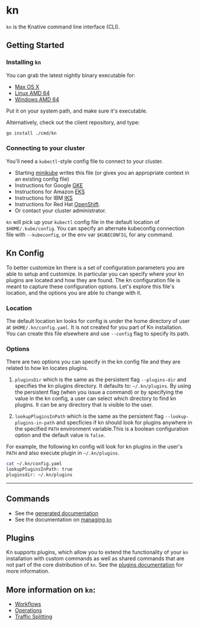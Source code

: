 # kn

`kn` is the Knative command line interface (CLI).

## Getting Started

### Installing `kn`

You can grab the latest nightly binary executable for:
 * [Max OS X](https://storage.cloud.google.com/knative-nightly/client/latest/kn-darwin-amd64)
 * [Linux AMD 64](https://storage.googleapis.com/knative-nightly/client/latest/kn-linux-amd64)
 * [Windows AMD 64](https://storage.googleapis.com/knative-nightly/client/latest/kn-windows-amd64.exe)

Put it on your system path, and make sure it's executable.

Alternatively, check out the client repository, and type:

```bash
go install ./cmd/kn
```

### Connecting to your cluster

You'll need a `kubectl`-style config file to connect to your cluster.
 * Starting [minikube](https://github.com/kubernetes/minikube) writes this file
   (or gives you an appropriate context in an existing config file)
 * Instructions for Google [GKE](https://cloud.google.com/kubernetes-engine/docs/how-to/cluster-access-for-kubectl)
 * Instructions for Amazon [EKS](https://docs.aws.amazon.com/eks/latest/userguide/create-kubeconfig.html)
 * Instructions for IBM [IKS](https://cloud.ibm.com/docs/containers?topic=containers-getting-started)
 * Instructions for Red Hat [OpenShift](https://docs.openshift.com/container-platform/4.1/cli_reference/administrator-cli-commands.html#create-kubeconfig).
 * Or contact your cluster administrator.

`kn` will pick up your `kubectl` config file in the default location of `$HOME/.kube/config`. You can specify an alternate kubeconfig connection file with `--kubeconfig`, or the env var `$KUBECONFIG`, for any command.

## Kn Config

To better customize kn there is a set of configuration parameters you are able to setup and customize. In particular you can specify where your kn plugins are located and how they are found. The kn configuration file is meant to capture these configuration options. Let's explore this file's location, and the options you are able to change with it.

### Location

The default location kn looks for config is under the home directory of user at `$HOME/.kn/config.yaml`. It is not created for you part of Kn installation. You can create this file elsewhere and use `--config` flag to specify its path.

### Options

There are two options you can specify in the kn config file and they are related to how kn locates plugins.

1. `pluginsDir` which is the same as the persistent flag `--plugins-dir` and specifies the kn plugins directory. It defaults to: `~/.kn/plugins`. By using the persistent flag (when you issue a command) or by specifying the value in the kn config, a user can select which directory to find kn plugins. It can be any directory that is visible to the user.

2. `lookupPluginsInPath` which is the same as the persistent flag `--lookup-plugins-in-path` and specficies if kn should look for plugins anywhere in the specified `PATH` environment variable.This is a boolean configuration option and the default value is `false`.

For example, the following kn config will look for kn plugins in the user's `PATH` and also execute plugin in `~/.kn/plugins`.

```bash
cat ~/.kn/config.yaml
lookupPluginsInPath: true
pluginsdir: ~/.kn/plugins
```
----------------------------------------------------------

## Commands

* See the [generated documentation](cmd/kn.md) 
* See the documentation on [managing `kn`](operations/management.md)


## Plugins

Kn supports plugins, which allow you to extend the functionality of your `kn` installation with custom commands as well as shared commands that are not part of the core distribution of `kn`. See the [plugins documentation](plugins/README.md) for more information.


## More information on `kn`:

* [Workflows](workflows/README.md)
* [Operations](operations/README.md)
* [Traffic Splitting](traffic/README.md)

